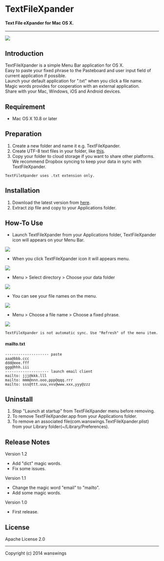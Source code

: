TextFileXpander
====================
#### Text File eXpander for Mac OS X.
*****
![](https://raw.github.com/wanswings/TextFileXpanderMac/master/screenshots/icon64x64.png)

Introduction
--------------------
TextFileXpander is a simple Menu Bar application for OS X.  
Easy to paste your fixed phrase to the Pasteboard and user input field of current application if possible.  
Launch your default application for ".txt" when you click a file name.  
Magic words provides for cooperation with an external application.  
Share with your Mac, Windows, iOS and Android devices.  

Requirement
--------------------
* Mac OS X 10.8 or later

Preparation
--------------------
1. Create a new folder and name it e.g. TextFileXpander.
2. Create UTF-8 text files in your folder, like [this](https://github.com/wanswings/TextFileXpanderData/).
3. Copy your folder to cloud storage if you want to share other platforms. We recommend Dropbox syncing to keep your data in sync with TextFileXpander.

`TextFileXpander uses .txt extension only.`

Installation
--------------------
1. Download the latest version from [here](https://github.com/wanswings/TextFileXpanderMac/releases).
2. Extract zip file and copy to your Applications folder.

How-To Use
--------------------
* Launch TextFileXpander from your Applications folder, TextFileXpander icon will appears on your Menu Bar.

![](https://raw.github.com/wanswings/TextFileXpanderMac/master/screenshots/screenshot1.png)

* When you click TextFileXpander icon it will appears menu.

![](https://raw.github.com/wanswings/TextFileXpanderMac/master/screenshots/screenshot2.png)

* Menu > Select directory > Choose your data folder

![](https://raw.github.com/wanswings/TextFileXpanderMac/master/screenshots/screenshot3.png)

* You can see your file names on the menu.

![](https://raw.github.com/wanswings/TextFileXpanderMac/master/screenshots/screenshot4.png)

* Menu > Choose a file name > Choose a fixed phrase.

![](https://raw.github.com/wanswings/TextFileXpanderMac/master/screenshots/screenshot5.png)

`TextFileXpander is not automatic sync. Use "Refresh" of the menu item.`

#### mailto.txt

    -------------------- paste
    aaa@bbb.ccc
    ddd@eee.fff
    ggg@hhh.iii
    -------------------- launch email client
    mailto: jjj@kkk.lll
    mailto: mmm@nnn.ooo,ppp@qqq.rrr
    mailto: sss@ttt.uuu,vvv@www.xxx,yyy@zzz

Uninstall
--------------------
1. Stop "Launch at startup" from TextFileXpander menu before removing.
2. To remove TextFileXpander.app from your Applications folder.
3. To remove an associated file(com.wanswings.TextFileXpander.plist) from your Library folder(~/Library/Preferences).

Release Notes 
--------------------
Version 1.2

- Add "dict" magic words.
- Fix some issues.

Version 1.1

- Change the magic word "email" to "mailto".
- Add some magic words.

Version 1.0

- First release.

License
--------------------
Apache License 2.0
*****
Copyright (c) 2014 wanswings

